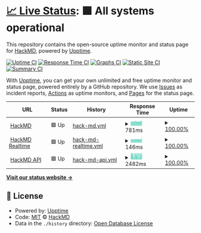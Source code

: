 # [📈 Live Status](https://status.hackmd.io): <!--live status--> **🟩 All systems operational**

This repository contains the open-source uptime monitor and status page for [HackMD](https://hackmd.io/), powered by [Upptime](https://github.com/upptime/upptime).

[![Uptime CI](https://github.com/hackmdio/status.hackmd.io/workflows/Uptime%20CI/badge.svg)](https://github.com/hackmdio/status.hackmd.io/actions?query=workflow%3A%22Uptime+CI%22)
[![Response Time CI](https://github.com/hackmdio/status.hackmd.io/workflows/Response%20Time%20CI/badge.svg)](https://github.com/hackmdio/status.hackmd.io/actions?query=workflow%3A%22Response+Time+CI%22)
[![Graphs CI](https://github.com/hackmdio/status.hackmd.io/workflows/Graphs%20CI/badge.svg)](https://github.com/hackmdio/status.hackmd.io/actions?query=workflow%3A%22Graphs+CI%22)
[![Static Site CI](https://github.com/hackmdio/status.hackmd.io/workflows/Static%20Site%20CI/badge.svg)](https://github.com/hackmdio/status.hackmd.io/actions?query=workflow%3A%22Static+Site+CI%22)
[![Summary CI](https://github.com/hackmdio/status.hackmd.io/workflows/Summary%20CI/badge.svg)](https://github.com/hackmdio/status.hackmd.io/actions?query=workflow%3A%22Summary+CI%22)

With [Upptime](https://upptime.js.org), you can get your own unlimited and free uptime monitor and status page, powered entirely by a GitHub repository. We use [Issues](https://github.com/hackmdio/status.hackmd.io/issues) as incident reports, [Actions](https://github.com/hackmdio/status.hackmd.io/actions) as uptime monitors, and [Pages](https://status.hackmd.io) for the status page.

<!--start: status pages-->
<!-- This summary is generated by Upptime (https://github.com/upptime/upptime) -->
<!-- Do not edit this manually, your changes will be overwritten -->
<!-- prettier-ignore -->
| URL | Status | History | Response Time | Uptime |
| --- | ------ | ------- | ------------- | ------ |
| <img alt="" src="https://hackmd.io/favicon.png" height="13"> [HackMD](https://hackmd.io) | 🟩 Up | [hack-md.yml](https://github.com/hackmdio/status.hackmd.io/commits/HEAD/history/hack-md.yml) | <details><summary><img alt="Response time graph" src="./graphs/hack-md/response-time-week.png" height="20"> 781ms</summary><br><a href="https://status.hackmd.io/history/hack-md"><img alt="Response time 797" src="https://img.shields.io/endpoint?url=https%3A%2F%2Fraw.githubusercontent.com%2Fhackmdio%2Fstatus.hackmd.io%2FHEAD%2Fapi%2Fhack-md%2Fresponse-time.json"></a><br><a href="https://status.hackmd.io/history/hack-md"><img alt="24-hour response time 776" src="https://img.shields.io/endpoint?url=https%3A%2F%2Fraw.githubusercontent.com%2Fhackmdio%2Fstatus.hackmd.io%2FHEAD%2Fapi%2Fhack-md%2Fresponse-time-day.json"></a><br><a href="https://status.hackmd.io/history/hack-md"><img alt="7-day response time 781" src="https://img.shields.io/endpoint?url=https%3A%2F%2Fraw.githubusercontent.com%2Fhackmdio%2Fstatus.hackmd.io%2FHEAD%2Fapi%2Fhack-md%2Fresponse-time-week.json"></a><br><a href="https://status.hackmd.io/history/hack-md"><img alt="30-day response time 793" src="https://img.shields.io/endpoint?url=https%3A%2F%2Fraw.githubusercontent.com%2Fhackmdio%2Fstatus.hackmd.io%2FHEAD%2Fapi%2Fhack-md%2Fresponse-time-month.json"></a><br><a href="https://status.hackmd.io/history/hack-md"><img alt="1-year response time 797" src="https://img.shields.io/endpoint?url=https%3A%2F%2Fraw.githubusercontent.com%2Fhackmdio%2Fstatus.hackmd.io%2FHEAD%2Fapi%2Fhack-md%2Fresponse-time-year.json"></a></details> | <details><summary><a href="https://status.hackmd.io/history/hack-md">100.00%</a></summary><a href="https://status.hackmd.io/history/hack-md"><img alt="All-time uptime 100.00%" src="https://img.shields.io/endpoint?url=https%3A%2F%2Fraw.githubusercontent.com%2Fhackmdio%2Fstatus.hackmd.io%2FHEAD%2Fapi%2Fhack-md%2Fuptime.json"></a><br><a href="https://status.hackmd.io/history/hack-md"><img alt="24-hour uptime 100.00%" src="https://img.shields.io/endpoint?url=https%3A%2F%2Fraw.githubusercontent.com%2Fhackmdio%2Fstatus.hackmd.io%2FHEAD%2Fapi%2Fhack-md%2Fuptime-day.json"></a><br><a href="https://status.hackmd.io/history/hack-md"><img alt="7-day uptime 100.00%" src="https://img.shields.io/endpoint?url=https%3A%2F%2Fraw.githubusercontent.com%2Fhackmdio%2Fstatus.hackmd.io%2FHEAD%2Fapi%2Fhack-md%2Fuptime-week.json"></a><br><a href="https://status.hackmd.io/history/hack-md"><img alt="30-day uptime 100.00%" src="https://img.shields.io/endpoint?url=https%3A%2F%2Fraw.githubusercontent.com%2Fhackmdio%2Fstatus.hackmd.io%2FHEAD%2Fapi%2Fhack-md%2Fuptime-month.json"></a><br><a href="https://status.hackmd.io/history/hack-md"><img alt="1-year uptime 100.00%" src="https://img.shields.io/endpoint?url=https%3A%2F%2Fraw.githubusercontent.com%2Fhackmdio%2Fstatus.hackmd.io%2FHEAD%2Fapi%2Fhack-md%2Fuptime-year.json"></a></details>
| <img alt="" src="https://hackmd.io/favicon.png" height="13"> [HackMD Realtime](https://hackmd.io/realtime-reg/statusAll) | 🟩 Up | [hack-md-realtime.yml](https://github.com/hackmdio/status.hackmd.io/commits/HEAD/history/hack-md-realtime.yml) | <details><summary><img alt="Response time graph" src="./graphs/hack-md-realtime/response-time-week.png" height="20"> 146ms</summary><br><a href="https://status.hackmd.io/history/hack-md-realtime"><img alt="Response time 144" src="https://img.shields.io/endpoint?url=https%3A%2F%2Fraw.githubusercontent.com%2Fhackmdio%2Fstatus.hackmd.io%2FHEAD%2Fapi%2Fhack-md-realtime%2Fresponse-time.json"></a><br><a href="https://status.hackmd.io/history/hack-md-realtime"><img alt="24-hour response time 148" src="https://img.shields.io/endpoint?url=https%3A%2F%2Fraw.githubusercontent.com%2Fhackmdio%2Fstatus.hackmd.io%2FHEAD%2Fapi%2Fhack-md-realtime%2Fresponse-time-day.json"></a><br><a href="https://status.hackmd.io/history/hack-md-realtime"><img alt="7-day response time 146" src="https://img.shields.io/endpoint?url=https%3A%2F%2Fraw.githubusercontent.com%2Fhackmdio%2Fstatus.hackmd.io%2FHEAD%2Fapi%2Fhack-md-realtime%2Fresponse-time-week.json"></a><br><a href="https://status.hackmd.io/history/hack-md-realtime"><img alt="30-day response time 145" src="https://img.shields.io/endpoint?url=https%3A%2F%2Fraw.githubusercontent.com%2Fhackmdio%2Fstatus.hackmd.io%2FHEAD%2Fapi%2Fhack-md-realtime%2Fresponse-time-month.json"></a><br><a href="https://status.hackmd.io/history/hack-md-realtime"><img alt="1-year response time 144" src="https://img.shields.io/endpoint?url=https%3A%2F%2Fraw.githubusercontent.com%2Fhackmdio%2Fstatus.hackmd.io%2FHEAD%2Fapi%2Fhack-md-realtime%2Fresponse-time-year.json"></a></details> | <details><summary><a href="https://status.hackmd.io/history/hack-md-realtime">100.00%</a></summary><a href="https://status.hackmd.io/history/hack-md-realtime"><img alt="All-time uptime 100.00%" src="https://img.shields.io/endpoint?url=https%3A%2F%2Fraw.githubusercontent.com%2Fhackmdio%2Fstatus.hackmd.io%2FHEAD%2Fapi%2Fhack-md-realtime%2Fuptime.json"></a><br><a href="https://status.hackmd.io/history/hack-md-realtime"><img alt="24-hour uptime 100.00%" src="https://img.shields.io/endpoint?url=https%3A%2F%2Fraw.githubusercontent.com%2Fhackmdio%2Fstatus.hackmd.io%2FHEAD%2Fapi%2Fhack-md-realtime%2Fuptime-day.json"></a><br><a href="https://status.hackmd.io/history/hack-md-realtime"><img alt="7-day uptime 100.00%" src="https://img.shields.io/endpoint?url=https%3A%2F%2Fraw.githubusercontent.com%2Fhackmdio%2Fstatus.hackmd.io%2FHEAD%2Fapi%2Fhack-md-realtime%2Fuptime-week.json"></a><br><a href="https://status.hackmd.io/history/hack-md-realtime"><img alt="30-day uptime 100.00%" src="https://img.shields.io/endpoint?url=https%3A%2F%2Fraw.githubusercontent.com%2Fhackmdio%2Fstatus.hackmd.io%2FHEAD%2Fapi%2Fhack-md-realtime%2Fuptime-month.json"></a><br><a href="https://status.hackmd.io/history/hack-md-realtime"><img alt="1-year uptime 100.00%" src="https://img.shields.io/endpoint?url=https%3A%2F%2Fraw.githubusercontent.com%2Fhackmdio%2Fstatus.hackmd.io%2FHEAD%2Fapi%2Fhack-md-realtime%2Fuptime-year.json"></a></details>
| <img alt="" src="https://hackmd.io/favicon.png" height="13"> [HackMD API](https://api.hackmd.io/health) | 🟩 Up | [hack-md-api.yml](https://github.com/hackmdio/status.hackmd.io/commits/HEAD/history/hack-md-api.yml) | <details><summary><img alt="Response time graph" src="./graphs/hack-md-api/response-time-week.png" height="20"> 2482ms</summary><br><a href="https://status.hackmd.io/history/hack-md-api"><img alt="Response time 2507" src="https://img.shields.io/endpoint?url=https%3A%2F%2Fraw.githubusercontent.com%2Fhackmdio%2Fstatus.hackmd.io%2FHEAD%2Fapi%2Fhack-md-api%2Fresponse-time.json"></a><br><a href="https://status.hackmd.io/history/hack-md-api"><img alt="24-hour response time 3017" src="https://img.shields.io/endpoint?url=https%3A%2F%2Fraw.githubusercontent.com%2Fhackmdio%2Fstatus.hackmd.io%2FHEAD%2Fapi%2Fhack-md-api%2Fresponse-time-day.json"></a><br><a href="https://status.hackmd.io/history/hack-md-api"><img alt="7-day response time 2482" src="https://img.shields.io/endpoint?url=https%3A%2F%2Fraw.githubusercontent.com%2Fhackmdio%2Fstatus.hackmd.io%2FHEAD%2Fapi%2Fhack-md-api%2Fresponse-time-week.json"></a><br><a href="https://status.hackmd.io/history/hack-md-api"><img alt="30-day response time 2507" src="https://img.shields.io/endpoint?url=https%3A%2F%2Fraw.githubusercontent.com%2Fhackmdio%2Fstatus.hackmd.io%2FHEAD%2Fapi%2Fhack-md-api%2Fresponse-time-month.json"></a><br><a href="https://status.hackmd.io/history/hack-md-api"><img alt="1-year response time 2507" src="https://img.shields.io/endpoint?url=https%3A%2F%2Fraw.githubusercontent.com%2Fhackmdio%2Fstatus.hackmd.io%2FHEAD%2Fapi%2Fhack-md-api%2Fresponse-time-year.json"></a></details> | <details><summary><a href="https://status.hackmd.io/history/hack-md-api">100.00%</a></summary><a href="https://status.hackmd.io/history/hack-md-api"><img alt="All-time uptime 99.94%" src="https://img.shields.io/endpoint?url=https%3A%2F%2Fraw.githubusercontent.com%2Fhackmdio%2Fstatus.hackmd.io%2FHEAD%2Fapi%2Fhack-md-api%2Fuptime.json"></a><br><a href="https://status.hackmd.io/history/hack-md-api"><img alt="24-hour uptime 100.00%" src="https://img.shields.io/endpoint?url=https%3A%2F%2Fraw.githubusercontent.com%2Fhackmdio%2Fstatus.hackmd.io%2FHEAD%2Fapi%2Fhack-md-api%2Fuptime-day.json"></a><br><a href="https://status.hackmd.io/history/hack-md-api"><img alt="7-day uptime 100.00%" src="https://img.shields.io/endpoint?url=https%3A%2F%2Fraw.githubusercontent.com%2Fhackmdio%2Fstatus.hackmd.io%2FHEAD%2Fapi%2Fhack-md-api%2Fuptime-week.json"></a><br><a href="https://status.hackmd.io/history/hack-md-api"><img alt="30-day uptime 100.00%" src="https://img.shields.io/endpoint?url=https%3A%2F%2Fraw.githubusercontent.com%2Fhackmdio%2Fstatus.hackmd.io%2FHEAD%2Fapi%2Fhack-md-api%2Fuptime-month.json"></a><br><a href="https://status.hackmd.io/history/hack-md-api"><img alt="1-year uptime 99.94%" src="https://img.shields.io/endpoint?url=https%3A%2F%2Fraw.githubusercontent.com%2Fhackmdio%2Fstatus.hackmd.io%2FHEAD%2Fapi%2Fhack-md-api%2Fuptime-year.json"></a></details>

<!--end: status pages-->

[**Visit our status website →**](https://status.hackmd.io)

## 📄 License

- Powered by: [Upptime](https://github.com/upptime/upptime)
- Code: [MIT](./LICENSE) © [HackMD](https://hackmd.io/)
- Data in the `./history` directory: [Open Database License](https://opendatacommons.org/licenses/odbl/1-0/)
